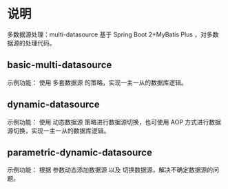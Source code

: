 # 说明

多数据源处理：multi-datasource
基于 Spring Boot 2+MyBatis Plus ，对多数据源的处理代码。

## basic-multi-datasource
示例功能： 使用 多套数据源 的策略，实现一主一从的数据库逻辑。 
## dynamic-datasource
示例功能： 使用 动态数据源 策略进行数据源切换，也可使用 AOP 方式进行数据源切换，实现一主一从的数据库逻辑。
## parametric-dynamic-datasource
示例功能： 根据 参数动态添加数据源 以及 切换数据源，解决不确定数据源的问题。

